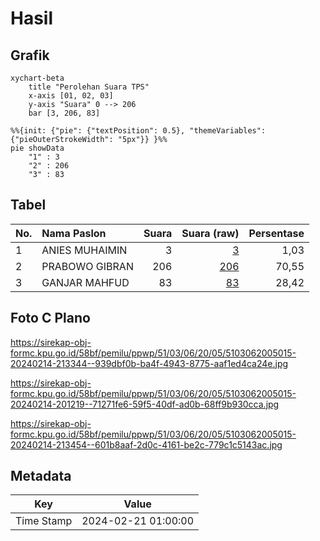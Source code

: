 # Hasil

## Grafik

```mermaid
xychart-beta
    title "Perolehan Suara TPS"
    x-axis [01, 02, 03]
    y-axis "Suara" 0 --> 206
    bar [3, 206, 83]
```

```mermaid
%%{init: {"pie": {"textPosition": 0.5}, "themeVariables": {"pieOuterStrokeWidth": "5px"}} }%%
pie showData
    "1" : 3
    "2" : 206
    "3" : 83
```

## Tabel

| No. | Nama Paslon    | Suara | Suara (raw) | Persentase |
|:--- |:-------------- | -----:| -----------:| ----------:|
| 1   | ANIES MUHAIMIN | 3     | [3][p-1]    | 1,03       |
| 2   | PRABOWO GIBRAN | 206   | [206][p-2]  | 70,55      |
| 3   | GANJAR MAHFUD  | 83    | [83][p-3]   | 28,42      |


[p-1]: https://github.com/gigit-pemilu/pemilu-2024-51-bali/blob/main/pilpres/hitung-suara/sub/51-bali/sub/03-badung/sub/06-kuta-utara/sub/2005-canggu/sub/015-tps/sub/paslon-1.txt
[p-2]: https://github.com/gigit-pemilu/pemilu-2024-51-bali/blob/main/pilpres/hitung-suara/sub/51-bali/sub/03-badung/sub/06-kuta-utara/sub/2005-canggu/sub/015-tps/sub/paslon-2.txt
[p-3]: https://github.com/gigit-pemilu/pemilu-2024-51-bali/blob/main/pilpres/hitung-suara/sub/51-bali/sub/03-badung/sub/06-kuta-utara/sub/2005-canggu/sub/015-tps/sub/paslon-3.txt

## Foto C Plano

https://sirekap-obj-formc.kpu.go.id/58bf/pemilu/ppwp/51/03/06/20/05/5103062005015-20240214-213344--939dbf0b-ba4f-4943-8775-aaf1ed4ca24e.jpg

https://sirekap-obj-formc.kpu.go.id/58bf/pemilu/ppwp/51/03/06/20/05/5103062005015-20240214-201219--71271fe6-59f5-40df-ad0b-68ff9b930cca.jpg

https://sirekap-obj-formc.kpu.go.id/58bf/pemilu/ppwp/51/03/06/20/05/5103062005015-20240214-213454--601b8aaf-2d0c-4161-be2c-779c1c5143ac.jpg


## Metadata

| Key        | Value               |
| ---------- | ------------------- |
| Time Stamp | 2024-02-21 01:00:00 |




